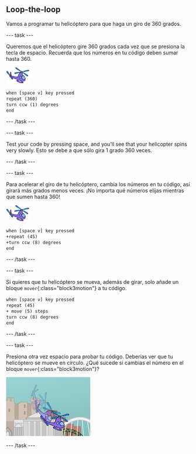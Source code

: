 ## Loop-the-loop

Vamos a programar tu helicóptero para que haga un giro de 360 grados.

--- task ---

Queremos que el helicóptero gire 360 grados cada vez que se presiona la tecla de espacio. Recuerda que los números en tu código deben sumar hasta 360.

![objeto helicóptero](images/helicopter-sprite.png)

```blocks3
when [space v] key pressed
repeat (360)
turn ccw (1) degrees
end
```

--- /task ---

--- task ---

Test your code by pressing space, and you'll see that your helicopter spins very slowly. Esto se debe a que sólo gira 1 grado 360 veces.

--- /task ---

--- task ---

Para acelerar el giro de tu helicóptero, cambia los números en tu código, así girará más grados menos veces. ¡No importa qué números elijas mientras que sumen hasta 360!

![objeto helicóptero](images/helicopter-sprite.png)

```blocks3
when [space v] key pressed
+repeat (45)
+turn ccw (8) degrees
end
```

--- /task ---

--- task ---

Si quieres que tu helicóptero se mueva, además de girar, solo añade un bloque `mover`{:class="block3motion"} a tu código.

```blocks3
when [space v] key pressed
repeat (45)
+ move (5) steps
turn ccw (8) degrees
end
```

--- /task ---

--- task ---

Presiona otra vez espacio para probar tu código. Deberías ver que tu helicóptero se mueve en círculo. ¿Qué sucede si cambias el número en el bloque `mover`{:class="block3motion"}?

![el giro del helicóptero](images/toys-helicopter-360-move-test.png)

--- /task ---

